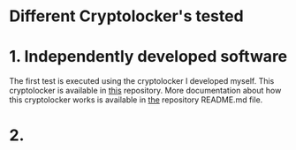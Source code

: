# Different Cryptolocker's tested

# 1. Independently developed software

The first test is executed using the cryptolocker I developed myself. This cryptolocker is available in [this](https://github.com/JelleFirlefyn/stage-actwise/tree/master/encry-ransomware)
 repository. More documentation about how this cryptolocker works is available in [the](https://github.com/JelleFirlefyn/stage-actwise/tree/master/encry-ransomware) repository README.md file.

 # 2. 
